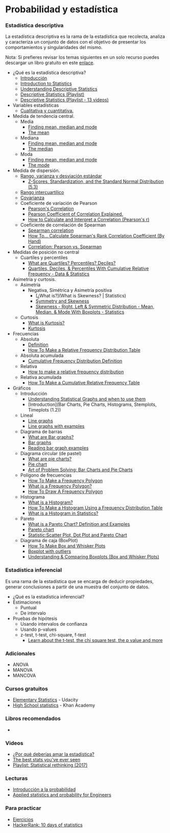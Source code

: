 # Probabilidad y estadística

### Estadística descriptiva

La estadística descriptiva es la rama de la estadística que recolecta, analiza y caracteriza un conjunto de datos con el objetivo de presentar los comportamientos y singularidades del mismo. 

Nota: Si prefieres revisar los temas siguientes en un solo recurso puedes descargar un libro gratuito en este [enlace](https://link.springer.com/book/10.1007%2F978-3-319-46162-5).

- ¿Qué es la estadística descriptiva?
    - [Introducción](https://conjointly.com/kb/descriptive-statistics/)
    - [Introduction to Statistics](https://www.youtube.com/watch?v=MXaJ7sa7q-8)
    - [Understanding Descriptive Statistics](https://towardsdatascience.com/understanding-descriptive-statistics-c9c2b0641291)
    - [Descriptive Statistics (Playlist)](https://www.youtube.com/watch?v=h8EYEJ32oQ8&list=PLU5aQXLWR3_yYS0ZYRA-5g5YSSYLNZ6Mc)
    - [Descriptive Statistics (Playlist - 13 videos)](https://www.youtube.com/watch?v=bfQLNyiDPsk&list=PLTNMv857s9WVStKLco6ZBOsfSGXzJ1L0f)
- Variables estadísticas
    - [Cualitativa y cuantitativa.](https://www.youtube.com/watch?v=5rUVYWfZOb8)
- Medida de tendencia central.
    - Media
        - [Finding mean, median and mode](https://www.youtube.com/watch?v=k3aKKasOmIw&list=PLU5aQXLWR3_yYS0ZYRA-5g5YSSYLNZ6Mc&index=2)
        - [The mean](https://www.youtube.com/watch?v=bfQLNyiDPsk&list=PLTNMv857s9WVStKLco6ZBOsfSGXzJ1L0f&index=1)
    - Mediana
        - [Finding mean, median and mode](https://www.youtube.com/watch?v=k3aKKasOmIw&list=PLU5aQXLWR3_yYS0ZYRA-5g5YSSYLNZ6Mc&index=2)
        - [The median](https://www.youtube.com/watch?v=rvBqEEGtJY4&list=PLTNMv857s9WVStKLco6ZBOsfSGXzJ1L0f&index=3)
    - Moda
        - [Finding mean, median and mode](https://www.youtube.com/watch?v=k3aKKasOmIw&list=PLU5aQXLWR3_yYS0ZYRA-5g5YSSYLNZ6Mc&index=2)
        - [The mode](https://www.youtube.com/watch?v=HUUyX80PUuI&list=PLTNMv857s9WVStKLco6ZBOsfSGXzJ1L0f&index=4)
- Medida de dispersión.
    - [Rango, varianza y desviación estándar](https://www.youtube.com/watch?v=E4HAYd0QnRc)
        - [Z-Scores, Standardization, and the Standard Normal Distribution (5.3)](https://www.youtube.com/watch?v=2tuBREK_mgE)
    - [Rango intercuartílico](https://www.youtube.com/watch?v=qcTcsEdMgBo)
    - [Covarianza](https://www.youtube.com/watch?v=KDw3hC2YNFc)
    - Coeficiente de variación de Pearson
        - [Pearson's Correlation](https://www.youtube.com/watch?v=2B_UW-RweSE)
        - [Pearson Coefficient of Correlation Explained.](https://towardsdatascience.com/pearson-coefficient-of-correlation-explained-369991d93404)
        - [How to Calculate and Interpret a Correlation (Pearson's r)](https://www.youtube.com/watch?v=lVOzlHx_15s)
    - Coeficiente de correlación de Spearman
        - [Spearman correlation](https://www.youtube.com/watch?v=YpG2MlulP_o)
        - [How To... Calculate Spearman's Rank Correlation Coefficient (By Hand)](https://www.youtube.com/watch?v=DE58QuNKA-c)
        - [Correlation: Pearson vs. Spearman](https://www.youtube.com/watch?v=YjTod0R7cNE)
- Medidas de posición no central
    - Cuartiles y percentiles
        - [What are Quartiles? Percentiles? Deciles?](https://www.youtube.com/watch?v=Wy7w_5N7vLI)
        - [Quartiles, Deciles, & Percentiles With Cumulative Relative Frequency - Data & Statistics](https://www.youtube.com/watch?v=40o82o3uNfk)
- Asimetría y curtosis.
    - Asimetría
        - Negativa, Simétrica y Asimetría positiva
            - [¿What is?](What is Skewness? | Statistics)
            - [Symmetry and Skewness](https://www.youtube.com/watch?v=pfujiA5Mk_U)
            - [Skewness - Right, Left & Symmetric Distribution - Mean, Median, & Mode With Boxplots - Statistics](https://www.youtube.com/watch?v=U0NZu6f5TMI)
    - Curtosis
        - [What is Kurtosis?](https://www.youtube.com/watch?v=TM033GCU-SY&list=PLTNMv857s9WVStKLco6ZBOsfSGXzJ1L0f&index=10)
        - [Kurtosis](https://www.youtube.com/watch?v=Pf7awGwzy4k)
- Frecuencias
    - Absoluta
        - [Definition](https://www.statisticshowto.com/absolute-frequency-definition-examples/)
        - [How To Make a Relative Frequency Distribution Table](https://www.youtube.com/watch?v=gq3FPpm2yvA)
    - Absoluta acumulada
        - [Cumulative Frequency Distribution Definition](https://www.statisticshowto.com/cumulative-frequency-distribution/)
    - Relativa
        - [How to make a relative frequency distribution](https://www.youtube.com/watch?v=7jUIt39tUBM)
    - Relativa acumulada
        - [How To Make a Cumulative Relative Frequency Table](https://www.youtube.com/watch?v=6hJGa4Zp62M)
- Gráficos
    - Introducción
        - [Understanding Statistical Graphs and when to use them](https://www.youtube.com/watch?v=rllw15xkmUU)
        - [Introduction](Bar Charts, Pie Charts, Histograms, Stemplots, Timeplots (1.2))
    - Lineal
        - [Line graphs](https://www150.statcan.gc.ca/n1/edu/power-pouvoir/ch9/line-lineaire/5214824-eng.htm#:~:text=A%20line%20graph%20is%20a,see%20the%20Organizing%20data%20chapter.)
        - [Line graphs with examples](https://www.onlinemathlearning.com/line-graphs.html)
    - Diagrama de barras
        - [What are Bar graphs?](https://www.youtube.com/watch?v=FYFYrjMLG7E)
        - [Bar graphs](https://www.smartdraw.com/bar-graph/)
        - [Reading bar graph examples](https://www.youtube.com/watch?v=OmLl6pkvV-I)
    - Diagrama circular (de pastel)
        - [What are pie charts?](https://www.youtube.com/watch?v=8-GZRGwcgVs)
        - [Pie chart](https://www.mathsisfun.com/data/pie-charts.html)
        - [Art of Problem Solving: Bar Charts and Pie Charts](https://www.youtube.com/watch?v=foyPpC3XjhE)
    - Polígono de frecuencias
        - [How To Make a Frequency Polygon](https://www.youtube.com/watch?v=y7Wb9AjbRjo)
        - [What is a Frequency Polygon?](https://www.youtube.com/watch?v=k1ZFZ3hTftg)
        - [How To Draw A Frequency Polygon](https://www.youtube.com/watch?v=PZVJ_NUxEUc)
    - Histograma
        - [What is a Histogram?](https://www.youtube.com/watch?v=YLPDPglvePY)
        - [How To Make a Histogram Using a Frequency Distribution Table](https://www.youtube.com/watch?v=AndS0RLdxtk)
        - [What is a Histogram in Statistics?](https://www.youtube.com/watch?v=0Ul8SOlOu8c)
    - Pareto
        - [What is a Pareto Chart? Definition and Examples](https://tulip.co/blog/manufacturing/what-is-a-pareto-chart-definition-and-examples/)
        - [Pareto chart](https://www.youtube.com/watch?v=Tsvru8DPxBE)
        - [Statistic:Scatter Plot, Dot Plot and Pareto Chart](https://www.youtube.com/watch?v=feXc3KHJCnA)
    - Diagrama de caja (BoxPlot)
        - [How To Make Box and Whisker Plots](https://www.youtube.com/watch?v=mhaGAaL6Abw)
        - [Boxplot with outliers](https://www.youtube.com/watch?v=1HjLY1tc508)
        - [Understanding & Comparing Boxplots (Box and Whisker Plots)](https://www.youtube.com/watch?v=Hm6Mra5XJSs)

### Estadística inferencial

Es una rama de la estadística que se encarga de deducir propiedades, generar conclusiones a partir de una muestra del conjunto de datos. 

- ¿Qué es la estadística inferencial?
- Estimaciones
    - Puntual
    - De intervalo
- Pruebas de hipótesis
    - Usando intervalos de confianza
    - Usando p-values
    - z-test, t-test, chi-square, f-test
        - [Learn about the t-test, the chi square test, the p value and more](https://www.youtube.com/watch?v=I10q6fjPxJ0&t=320s)

### Adicionales

- ANOVA
- MANOVA
- MANCOVA

### Cursos gratuitos

- [Elementary Statistics](https://www.udacity.com/course/statistics--st095) - Udacity
- [High School statistics](https://www.khanacademy.org/math/probability) - Khan Academy

### Libros recomendados

- 

### Videos

- [¿Por qué deberías amar la estadística?](https://www.ted.com/talks/alan_smith_why_you_should_love_statistics)
- [The best stats you've ever seen](https://www.ted.com/talks/hans_rosling_the_best_stats_you_ve_ever_seen](https://www.ted.com/talks/hans_rosling_the_best_stats_you_ve_ever_seen))
- [Playlist: Statistical rethinking (2017)](https://www.youtube.com/playlist?list=PLDcUM9US4XdM9_N6XUUFrhghGJ4K25bFc)

### Lecturas

- [Introducción a la probabilidad](https://www.dartmouth.edu/~chance/teaching_aids/books_articles/probability_book/amsbook.mac.pdf)
- [Applied statistics and probability for Engineers](http://www.um.edu.ar/math/montgomery.pdf)

### Para practicar

- [Ejercicios](https://www0.gsb.columbia.edu/faculty/pglasserman/B6014/exercises.pdf)
- [HackerRank: 10 days of statistics](https://www.hackerrank.com/domains/tutorials/10-days-of-statistics)